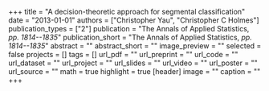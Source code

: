 +++
title = "A decision-theoretic approach for segmental classification"
date = "2013-01-01"
authors = ["Christopher Yau", "Christopher C Holmes"]
publication_types = ["2"]
publication = "The Annals of Applied Statistics, _pp. 1814--1835_"
publication_short = "The Annals of Applied Statistics, _pp. 1814--1835_"
abstract = ""
abstract_short = ""
image_preview = ""
selected = false
projects = []
tags = []
url_pdf = ""
url_preprint = ""
url_code = ""
url_dataset = ""
url_project = ""
url_slides = ""
url_video = ""
url_poster = ""
url_source = ""
math = true
highlight = true
[header]
image = ""
caption = ""
+++
